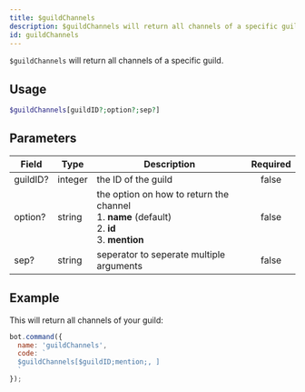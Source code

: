 ```yaml
---
title: $guildChannels 
description: $guildChannels will return all channels of a specific guild.
id: guildChannels
---
```


`$guildChannels` will return all channels of a specific guild.

## Usage

```php
$guildChannels[guildID?;option?;sep?]
```

## Parameters 


| Field    | Type    | Description                                                                                                 | Required |
| -------- | ------- | ----------------------------------------------------------------------------------------------------------- |:--------:|
| guildID? | integer | the ID of the guild                                                                                         |    false    |
| option?  | string  | the option on how to return the channel <br /> 1. **name** (default) <br /> 2. **id** <br /> 3. **mention** |    false    |
| sep?     | string  | seperator to seperate multiple arguments                                                                    |    false    |


## Example

This will return all channels of your guild:

```javascript
bot.command({
  name: 'guildChannels',
  code: `
  $guildChannels[$guildID;mention;, ]
  `
});
```
